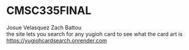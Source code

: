 # CMSC335FINAL
Josue Velasquez Zach Battou 
<br>
the site lets you search for any yugioh card to see what the card art is
<br>
https://yugiohcardsearch.onrender.com
